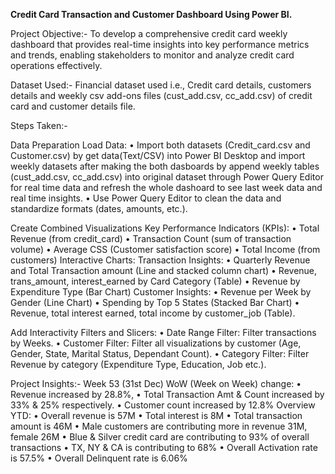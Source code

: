 **Credit Card Transaction and Customer Dashboard Using Power BI.**


Project Objective:- To develop a comprehensive credit card weekly dashboard that provides real-time insights into key performance metrics and trends, enabling stakeholders to monitor and analyze credit card operations effectively.

Dataset Used:- Financial dataset used i.e., Credit card details, customers details and weekly csv add-ons files (cust_add.csv, cc_add.csv) of credit card and customer details file.

Steps Taken:-

Data Preparation Load Data: 
      • Import both datasets (Credit_card.csv and Customer.csv) by get data(Text/CSV) into Power BI Desktop and import weekly datasets after making the both dasboards by append weekly tables (cust_add.csv, cc_add.csv) into original dataset through Power Query Editor for real time data and refresh the whole dashoard to see last week data and real time insights. 
      • Use Power Query Editor to clean the data and standardize formats (dates, amounts, etc.).

Create Combined Visualizations Key Performance Indicators (KPIs): 
     • Total Revenue (from credit_card)
     • Transaction Count (sum of transaction volume) 
     • Average CSS (Customer satisfaction score)
     • Total Income (from customers) Interactive Charts: Transaction Insights: • Quarterly Revenue and Total Transaction amount (Line and stacked column chart) 
     • Revenue, trans_amount, interest_earned by Card Category (Table)
     • Revenue by Expenditure Type (Bar Chart) Customer Insights: • Revenue per Week by Gender (Line Chart) • Spending by Top 5 States (Stacked Bar Chart) 
     • Revenue, total interest earned, total income by customer_job (Table).

Add Interactivity Filters and Slicers: 
     • Date Range Filter: Filter transactions by Weeks. 
     • Customer Filter: Filter all visualizations by customer (Age, Gender, State, Marital Status, Dependant Count). 
     • Category Filter: Filter Revenue by category (Expenditure Type, Education, Job etc.).

Project Insights:- Week 53 (31st Dec) WoW (Week on Week) change:
     • Revenue increased by 28.8%,
     • Total Transaction Amt & Count increased by 33% & 25% respectively. 
     • Customer count increased by 12.8% 
Overview YTD: 
     • Overall revenue is 57M 
     • Total interest is 8M
     • Total transaction amount is 46M 
     • Male customers are contributing more in revenue 31M, female 26M 
     • Blue & Silver credit card are contributing to 93% of overall transactions
     • TX, NY & CA is contributing to 68% 
     • Overall Activation rate is 57.5%
     • Overall Delinquent rate is 6.06%
